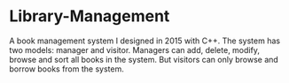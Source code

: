# Library-Management
A book management system I designed in 2015 with C++.
The system has two models: manager and visitor. Managers can add, delete, modify, browse and sort all books in the system. But visitors can only browse and borrow books from the system.
